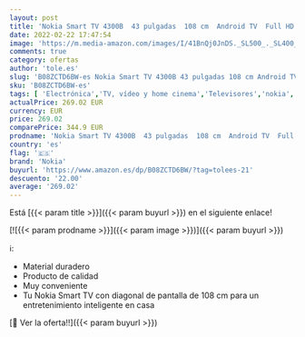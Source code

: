 ```yaml
---
layout: post
title: 'Nokia Smart TV 4300B  43 pulgadas  108 cm  Android TV  Full HD  HDR10  DVB-C/S2/T2  Netflix  Prime Video  Disney+'
date: 2022-02-22 17:47:54
image: 'https://m.media-amazon.com/images/I/41BnQj0JnDS._SL500_._SL400_.jpg'
comments: true
category: ofertas
author: 'tole.es'
slug: 'B08ZCTD6BW-es Nokia Smart TV 4300B 43 pulgadas 108 cm Android TV Full HD...'
sku: 'B08ZCTD6BW-es'
tags: [ 'Electrónica','TV, vídeo y home cinema','Televisores','nokia','smart','tv', ]
actualPrice: 269.02 EUR
currency: EUR
price: 269.02
comparePrice: 344.9 EUR
prodname: 'Nokia Smart TV 4300B  43 pulgadas  108 cm  Android TV  Full HD  HDR10  DVB-C/S2/T2  Netflix  Prime Video  Disney+'
country: 'es'
flag: '🇪🇸'
brand: 'Nokia'
buyurl: 'https://www.amazon.es/dp/B08ZCTD6BW/?tag=tolees-21'
descuento: '22.00'
average: '269.02'
---
```


Está [{{< param title >}}]({{< param buyurl >}}) en el siguiente enlace!

[![{{< param prodname >}}]({{< param image >}})]({{< param buyurl >}})

ℹ️:

- Material duradero
- Producto de calidad
- Muy conveniente
- Tu Nokia Smart TV con diagonal de pantalla de 108 cm para un entretenimiento inteligente en casa

[🛒 Ver la oferta!!]({{< param buyurl >}})
